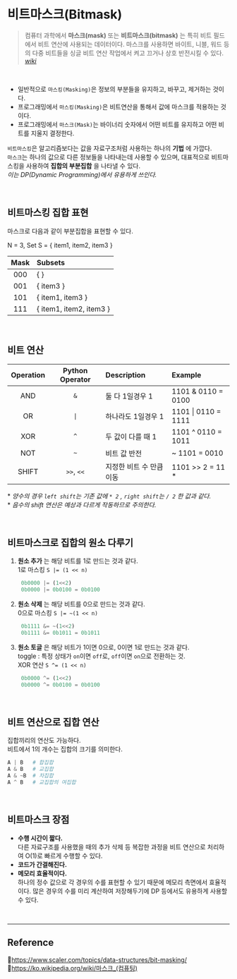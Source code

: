 # 비트마스크(Bitmask)

> 컴퓨터 과학에서 **마스크(mask)** 또는 **비트마스크(bitmask)** 는 특히 비트 필드에서 비트 연산에 사용되는 데이터이다. 마스크를 사용하면 바이트, 니블, 워드 등의 다중 비트들을 싱글 비트 연산 작업에서 켜고 끄거나 상호 반전시킬 수 있다. [_wiki_](<https://ko.wikipedia.org/wiki/마스크_(컴퓨팅)>)

<br/>

- 일반적으로 `마스킹(Masking)`은 정보의 부분들을 유지하고, 바꾸고, 제거하는 것이다.
- 프로그래밍에서 `마스킹(Masking)`은 비트연산을 통해서 값에 마스크를 적용하는 것이다.
- 프로그래밍에서 `마스크(Mask)`는 바이너리 숫자에서 어떤 비트를 유지하고 어떤 비트를 지울지 결정한다.

`비트마스킹`은 알고리즘보다는 값을 자료구조처럼 사용하는 하나의 **기법** 에 가깝다.  
`마스크`는 하나의 값으로 다른 정보들을 나타내는데 사용할 수 있으며, 대표적으로 비트마스킹을 사용하여 **집합의 부분집합** 을 나타낼 수 있다.  
_이는 DP(Dynamic Programming)에서 유용하게 쓰인다._

<br/>

## 비트마스킹 집합 표현

마스크로 다음과 같이 부분집합을 표현할 수 있다.

N = 3, Set S = { item1, item2, item3 }

| Mask | Subsets                 |
| :--: | :---------------------- |
| 000  | { }                     |
| 001  | { item3 }               |
| 101  | { item1, item3 }        |
| 111  | { item1, item2, item3 } |

<br/>

## 비트 연산

<!-- prettier-ignore -->
| Operation | Python Operator | Description | Example |
| :-: | :-: | :- | :- |
| AND | `&` | 둘 다 1일경우 1 | 1101 & 0110 = 0100 |
| OR | `\|` | 하나라도 1일경우 1 | 1101 \| 0110 = 1111 |
| XOR | `^` | 두 값이 다를 때 1 | 1101 ^ 0110 = 1011 |
| NOT | `~` | 비트 값 반전 | ~ 1101 = 0010 |
| SHIFT | `>>`, `<<` | 지정한 비트 수 만큼 이동 | 1101 >> 2 = 11 \* |

\* _양수의 경우 `left shift`는 기존 값에 `* 2` , `right shift`는 `/ 2` 한 값과 같다._  
\* _음수의 shift 연산은 예상과 다르게 작동하므로 주의한다._

<br/>

## 비트마스크로 집합의 원소 다루기

1. **원소 추가** 는 해당 비트를 1로 만드는 것과 같다.  
   1로 마스킹 `S |= (1 << n)`

   ```python
    0b0000 |= (1<<2)
    0b0000 |= 0b0100 = 0b0100
   ```

2. **원소 삭제** 는 해당 비트를 0으로 만드는 것과 같다.  
   0으로 마스킹 `S |= ~(1 << n)`

   ```python
    0b1111 &= ~(1<<2)
    0b1111 &= 0b1011 = 0b1011
   ```

3. **원소 토글** 은 해당 비트가 1이면 0으로, 0이면 1로 만드는 것과 같다.  
   toggle : 특정 상태가 `on`이면 `off`로, `off`이면 `on`으로 전환하는 것.  
   XOR 연산 `S ^= (1 << n)`

   ```python
    0b0000 ^= (1<<2)
    0b0000 ^= 0b0100 = 0b0100
   ```

<br/>

## 비트 연산으로 집합 연산

집합끼리의 연산도 가능하다.  
비트에서 1의 개수는 집합의 크기를 의미한다.

```python
A | B   # 합집합
A & B   # 교집합
A & ~B  # 차집합
A ^ B   # 교집합의 여집합
```

<br/>

## 비트마스크 장점

- **수행 시간이 짧다.**  
  다른 자료구조를 사용했을 때의 추가 삭제 등 복잡한 과정을 비트 연산으로 처리하여 O(1)로 빠르게 수행할 수 있다.
- **코드가 간결해진다.**
- **메모리 효율적이다.**  
  하나의 정수 값으로 각 경우의 수를 표현할 수 있기 때문에 메모리 측면에서 효율적이다. 많은 경우의 수를 미리 계산하여 저장해두기에 DP 등에서도 유용하게 사용할 수 있다.

<br/>

---

## Reference

📄https://www.scaler.com/topics/data-structures/bit-masking/  
📄https://ko.wikipedia.org/wiki/마스크_(컴퓨팅)
